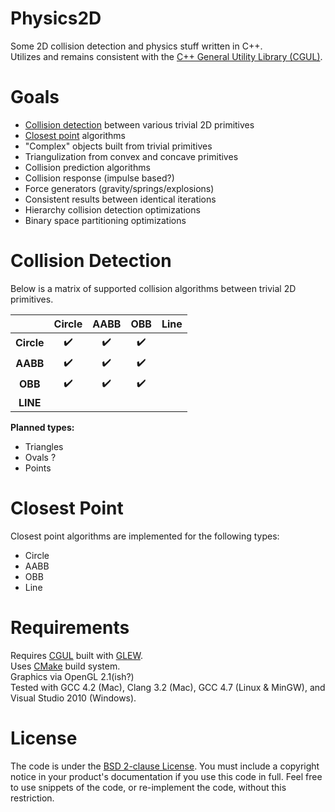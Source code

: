 Physics2D
=========

Some 2D collision detection and physics stuff written in C++.  
Utilizes and remains consistent with the [C++ General Utility Library (CGUL)](https://github.com/Zethes/CGUL).

Goals
=====
* [Collision detection](#collision-detection) between various trivial 2D primitives
* [Closest point](#closest-point) algorithms
* "Complex" objects built from trivial primitives
* Triangulization from convex and concave primitives
* Collision prediction algorithms
* Collision response (impulse based?)
* Force generators (gravity/springs/explosions)
* Consistent results between identical iterations
* Hierarchy collision detection optimizations
* Binary space partitioning optimizations

Collision Detection
=====
Below is a matrix of supported collision algorithms between trivial 2D primitives.

|                | Circle             | AABB               | OBB                | Line  |
|:--------------:|:-------------------:|:------------------:|:------------------:|:-----:|
| __Circle__     | :heavy_check_mark: | :heavy_check_mark: | :heavy_check_mark: |       |
| __AABB__       | :heavy_check_mark: | :heavy_check_mark: | :heavy_check_mark: |       |
| __OBB__        | :heavy_check_mark: | :heavy_check_mark: | :heavy_check_mark: |       |
| __LINE__       |                    |                    |                    |       |

__Planned types:__
* Triangles
* Ovals ?
* Points

Closest Point
=====
Closest point algorithms are implemented for the following types:  
* Circle
* AABB
* OBB
* Line

Requirements
=====
Requires [CGUL](https://github.com/Zethes/CGUL) built with [GLEW](http://glew.sourceforge.net/).  
Uses [CMake](http://www.cmake.org/) build system.  
Graphics via OpenGL 2.1(ish?)  
Tested with GCC 4.2 (Mac), Clang 3.2 (Mac), GCC 4.7 (Linux & MinGW), and Visual Studio 2010 (Windows).

License
=====
The code is under the [BSD 2-clause License](https://github.com/JoshuaBrookover/Physics2D/blob/master/LICENSE).  You must include a copyright notice in your product's documentation if you use this code in full.  Feel free to use snippets of the code, or re-implement the code, without this restriction.
